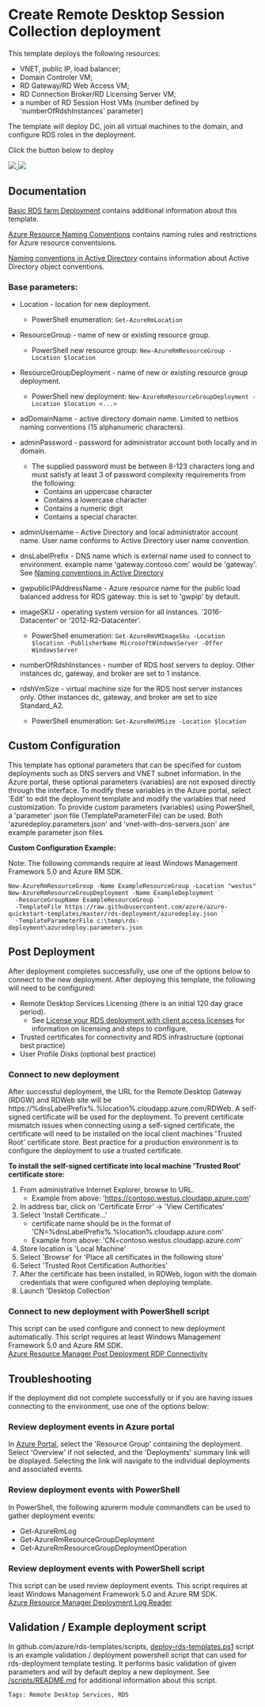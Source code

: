 # Create Remote Desktop Session Collection deployment

This template deploys the following resources:

* VNET, public IP, load balancer;
* Domain Controler VM;
* RD Gateway/RD Web Access VM;
* RD Connection Broker/RD Licensing Server VM;
* a number of RD Session Host VMs (number defined by 'numberOfRdshInstances' parameter)

The template will deploy DC, join all virtual machines to the domain, and configure RDS roles in the deployment.

Click the button below to deploy
<!--
<a href="https://portal.azure.com/#create/Microsoft.Template/uri/https%3A%2F%2Fraw.githubusercontent.com%2FAzure%2Fazure-quickstart-templates%2Fmaster%2Frds-deployment%2Fazuredeploy.json" target="_blank">
    <img src="http://azuredeploy.net/deploybutton.png"/>
</a>
-->
<a href="https://portal.azure.us/#create/Microsoft.Template/uri/https%3A%2F%2Fraw.githubusercontent.com%2Fpaulhakim%2FRDS-Templates%2Fmaster%2Frds-deployment%2Fazuredeploy.json" target="_blank">
    <img src="http://azuredeploy.net/AzureGov.png"/>
</a>
<a href="http://armviz.io/#/?load=https%3A%2F%2Fraw.githubusercontent.com%2FAzure%2Fazure-quickstart-templates%2Fmaster%2Frds-deployment%2Fazuredeploy.json" target="_blank">
    <img src="http://armviz.io/visualizebutton.png"/>
</a>

## Documentation
[Basic RDS farm Deployment](https://azure.microsoft.com/en-us/documentation/templates/rds-deployment/) contains additional information about this template.

[Azure Resource Naming Conventions](https://docs.microsoft.com/en-us/azure/architecture/best-practices/naming-conventions) contains naming rules and restrictions for Azure resource conventsions.

[Naming conventions in Active Directory](https://support.microsoft.com/en-us/help/909264/naming-conventions-in-active-directory-for-computers,-domains,-sites,-and-ous) contains information about Active Directory object conventions.

### Base parameters:

* Location - location for new deployment. 
    * PowerShell enumeration: ```Get-AzureRmLocation```
* ResourceGroup - name of new or existing resource group. 
    * PowerShell new resource group: ```New-AzureRmResourceGroup -Location $location```
* ResourceGroupDeployment - name of new or existing resource group deployment. 
    * PowerShell new deployment: ```New-AzureRmResourceGroupDeployment -Location $location <...>```
 
* adDomainName - active directory domain name. Limited to netbios naming conventions (15 alphanumeric characters).
* adminPassword - password for administrator account both locally and in domain.
    * The supplied password must be between 8-123 characters long and must satisfy at least 3 of password complexity requirements from the following: 
        * Contains an uppercase character
        * Contains a lowercase character
        * Contains a numeric digit
        * Contains a special character.
* adminUsername - Active Directory and local administrator account name. User name conforms to Active Directory user name convention.
* dnsLabelPrefix -  DNS name which is external name used to connect to environment. example name 'gateway.contoso.com' would be 'gateway'. See [Naming conventions in Active Directory](https://support.microsoft.com/en-us/help/909264/naming-conventions-in-active-directory-for-computers,-domains,-sites,-and-ous)
* gwpublicIPAddressName - Azure resource name for the public load balanced address for RDS gateway. this is set to 'gwpip' by default.
* imageSKU - operating system version for all instances. '2016-Datacenter' or '2012-R2-Datacenter'.
    * PowerShell enumeration: ```Get-AzureRmVMImageSku -Location $location -PublisherName MicrosoftWindowsServer -Offer WindowsServer```
* numberOfRdshInstances - number of RDS host servers to deploy. Other instances dc, gateway, and broker are set to 1 instance.
* rdshVmSize - virtual machine size for the RDS host server instances only. Other instances dc, gateway, and broker are set to size Standard_A2. 
    * PowerShell enumeration: ```Get-AzureRmVMSize -Location $location```

## Custom Configuration
This template has optional parameters that can be specified for custom deployments such as DNS servers and VNET subnet information. 
In the Azure portal, these optional parameters (variables) are not exposed directly through the interface. To modify these variables in the Azure portal,
select 'Edit' to edit the deployment template and modify the variables that need customization. To provide custom parameters (variables) using PowerShell,
a 'parameter' json file (TemplateParameterFile) can be used. Both 'azuredeploy.parameters.json' and 'vnet-with-dns-servers.json' are example parameter json files. 

**Custom Configuration Example:**

Note: The following commands require at least Windows Management Framework 5.0 and Azure RM SDK.   
```   
New-AzureRmResourceGroup -Name ExampleResourceGroup -Location "westus"  
New-AzureRmResourceGroupDeployment -Name ExampleDeployment `
  -ResourceGroupName ExampleResourceGroup `
  -TemplateFile https://raw.githubusercontent.com/azure/azure-quickstart-templates/master/rds-deployment/azuredeploy.json `
  -TemplateParameterFile c:\temp\rds-deployment\azuredeploy.parameters.json  
```
## Post Deployment
After deployment completes successfully, use one of the options below to connect to the new deployment.
After deploying this template, the following will need to be configured:

* Remote Desktop Services Licensing (there is an initial 120 day grace period). 
    * See [License your RDS deployment with client access licenses](https://technet.microsoft.com/en-us/windows-server-docs/compute/remote-desktop-services/rds-client-access-license) for information on licensing and steps to configure.
* Trusted certificates for connectivity and RDS infrastructure (optional best practice)
* User Profile Disks (optional best practice)

### Connect to new deployment
After successful deployment, the URL for the Remote Desktop Gateway (RDGW) and RDWeb site will be https://%dnsLabelPrefix%.%location%.cloudapp.azure.com/RDWeb. A self-signed certificate will be used for the deployment. To prevent certificate mismatch issues when connecting using a self-signed certificate, the certificate will need to be installed on the local client machines 'Trusted Root' certificate store. Best practice for a production environment is to configure the deployment to use a trusted certificate.

**To install the self-signed certificate into local machine 'Trusted Root' certificate store:**
1. From administrative Internet Explorer, browse to URL.
   * Example from above: 'https://contoso.westus.cloudapp.azure.com'
2. In address bar, click on 'Certificate Error' -> 'View Certificates'
3. Select 'Install Certificate...'
    * certificate name should be in the format of 'CN=%dnsLabelPrefix%.%location%.cloudapp.azure.com'
    * Example from above: 'CN=contoso.westus.cloudapp.azure.com'
6. Store location is 'Local Machine'
7. Select 'Browse' for 'Place all certificates in the following store'
8. Select 'Trusted Root Certification Authorities'
9. After the certificate has been installed, in RDWeb, logon with the domain credentials that were configured when deploying template.
10. Launch 'Desktop Collection'

### Connect to new deployment with PowerShell script
This script can be used configure and connect to new deployment automatically. This script requires at least Windows Management Framework 5.0 and Azure RM SDK.  
[Azure Resource Manager Post Deployment RDP Connectivity](https://aka.ms/azure-rm-rdp-post-deployment.ps1)

## Troubleshooting
If the deployment did not complete successfully or if you are having issues connecting to the environment, use one of the options below:

### Review deployment events in Azure portal
In [Azure Portal](https://portal.azure.com), select the 'Resource Group' containing the deployment. Select 'Overview' if not selected, and the 'Deployments' summary link will be displayed. Selecting the link will navigate to the individual deployments and associated events.

### Review deployment events with PowerShell
In PowerShell, the following azurerm module commandlets can be used to gather deployment events:
- Get-AzureRmLog 
- Get-AzureRmResourceGroupDeployment
- Get-AzureRmResourceGroupDeploymentOperation

### Review deployment events with PowerShell script
This script can be used review deployment events. This script requires at least Windows Management Framework 5.0 and Azure RM SDK.  
[Azure Resource Manager Deployment Log Reader](https://aka.ms/azure-rm-log-reader.ps1)

## Validation / Example deployment script
In github.com/azure/rds-templates/scripts, [deploy-rds-templates.ps1](https://github.com/Azure/rds-templates/Scripts/deploy-rds-templates.ps1) script is an example validation / deployment powershell script that can used for rds-deployment template testing. It performs basic validation of given parameters and will by default deploy a new deployment. See [/scripts/README.md](https://github.com/Azure/rds-templates/scripts) for additional information about this script. 

`Tags: Remote Desktop Services, RDS`
